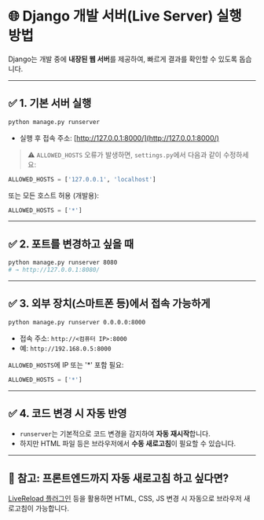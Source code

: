 # 🌐 Django 개발 서버(Live Server) 실행 방법

Django는 개발 중에 **내장된 웹 서버**를 제공하여, 빠르게 결과를 확인할 수 있도록 돕습니다.

---

## ✅ 1. 기본 서버 실행

```bash
python manage.py runserver
```

- 실행 후 접속 주소: [http://127.0.0.1:8000/](http://127.0.0.1:8000/)

> ⚠️ `ALLOWED_HOSTS` 오류가 발생하면, `settings.py`에서 다음과 같이 수정하세요:

```python
ALLOWED_HOSTS = ['127.0.0.1', 'localhost']
```

또는 모든 호스트 허용 (개발용):

```python
ALLOWED_HOSTS = ['*']
```

---

## ✅ 2. 포트를 변경하고 싶을 때

```bash
python manage.py runserver 8080
# → http://127.0.0.1:8080/
```

---

## ✅ 3. 외부 장치(스마트폰 등)에서 접속 가능하게

```bash
python manage.py runserver 0.0.0.0:8000
```

- 접속 주소: `http://<컴퓨터 IP>:8000`
- 예: `http://192.168.0.5:8000`

`ALLOWED_HOSTS`에 IP 또는 '*' 포함 필요:

```python
ALLOWED_HOSTS = ['*']
```

---

## ✅ 4. 코드 변경 시 자동 반영

- `runserver`는 기본적으로 코드 변경을 감지하여 **자동 재시작**합니다.
- 하지만 HTML 파일 등은 브라우저에서 **수동 새로고침**이 필요할 수 있습니다.

---

## 🚀 참고: 프론트엔드까지 자동 새로고침 하고 싶다면?

[LiveReload 플러그인](https://github.com/tj/django-livereload-server) 등을 활용하면
HTML, CSS, JS 변경 시 자동으로 브라우저 새로고침이 가능합니다.
